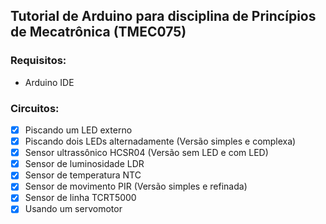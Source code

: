 ## Tutorial de Arduino para disciplina de Princípios de Mecatrônica (TMEC075)

### Requisitos:
*   Arduino IDE

### Circuitos:
- [x] Piscando um LED externo
- [x] Piscando dois LEDs alternadamente (Versão simples e complexa)
- [x] Sensor ultrassônico HCSR04 (Versão sem LED e com LED)
- [x] Sensor de luminosidade LDR
- [x] Sensor de temperatura NTC
- [x] Sensor de movimento PIR (Versão simples e refinada)
- [x] Sensor de linha TCRT5000
- [x] Usando um servomotor
